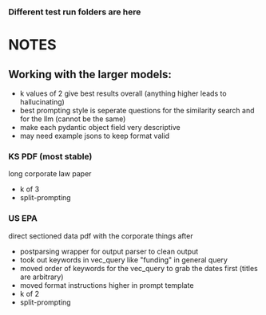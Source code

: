 ### Different test run folders are here

# NOTES 
## Working with the larger models:
- k values of 2 give best results overall (anything higher leads to hallucinating)
- best prompting style is seperate questions for the similarity search and for the llm (cannot be the same)
- make each pydantic object field very descriptive
- may need example jsons to keep format valid

### KS PDF (most stable)
long corporate law paper
- k of 3
- split-prompting

### US EPA 
direct sectioned data pdf with the corporate things after
- postparsing wrapper for output parser to clean output
- took out keywords in vec_query like "funding" in general query
- moved order of keywords for the vec_query to grab the dates first (titles are arbitrary)
- moved format instructions higher in prompt template
- k of 2
- split-prompting